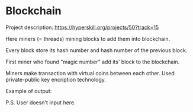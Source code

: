 # Blockchain
Project description: https://hyperskill.org/projects/50?track=15

Here miners (= threads) mining blocks to add them into blockchain.

Every block store its hash number and hash number of the previous block.

First miner who found "magic number" add its' block to the blockchain.

Miners make transaction with virtual coins between each other. Used private-public key encription technology.

Example of output:


P.S. User doesn't input here.
